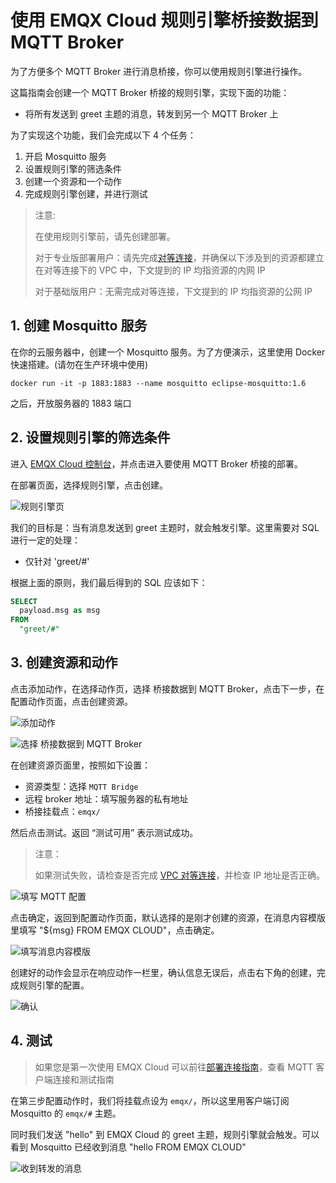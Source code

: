 # 使用 EMQX Cloud 规则引擎桥接数据到 MQTT Broker

为了方便多个 MQTT Broker 进行消息桥接，你可以使用规则引擎进行操作。

这篇指南会创建一个 MQTT Broker 桥接的规则引擎，实现下面的功能：

- 将所有发送到 greet 主题的消息，转发到另一个 MQTT Broker 上



为了实现这个功能，我们会完成以下 4 个任务：

1. 开启 Mosquitto 服务
2. 设置规则引擎的筛选条件
3. 创建一个资源和一个动作
4. 完成规则引擎创建，并进行测试

>注意:
>
>在使用规则引擎前，请先创建部署。
>
>对于专业版部署用户：请先完成[对等连接](../deployments/vpc_peering.md)，并确保以下涉及到的资源都建立在对等连接下的 VPC 中，下文提到的 IP 均指资源的内网 IP
>
>对于基础版用户：无需完成对等连接，下文提到的 IP 均指资源的公网 IP


## 1. 创建 Mosquitto 服务

在你的云服务器中，创建一个 Mosquitto 服务。为了方便演示，这里使用 Docker 快速搭建。(请勿在生产环境中使用)

```shell
docker run -it -p 1883:1883 --name mosquitto eclipse-mosquitto:1.6
```

之后，开放服务器的 1883 端口

## 2. 设置规则引擎的筛选条件

进入 [EMQX Cloud 控制台](https://cloud.emqx.com/console/)，并点击进入要使用 MQTT Broker 桥接的部署。

在部署页面，选择规则引擎，点击创建。

![规则引擎页](./_assets/view_rule_engine.png)

我们的目标是：当有消息发送到 greet 主题时，就会触发引擎。这里需要对 SQL 进行一定的处理：

* 仅针对 'greet/#'

根据上面的原则，我们最后得到的 SQL 应该如下：

```sql
SELECT
  payload.msg as msg
FROM
  "greet/#"
```


## 3. 创建资源和动作
点击添加动作，在选择动作页，选择 桥接数据到 MQTT Broker，点击下一步，在配置动作页面，点击创建资源。

![添加动作](./_assets/add_mqtt_action01.png)

![选择 桥接数据到 MQTT Broker](./_assets/add_mqtt_action02.png)



在创建资源页面里，按照如下设置：
- 资源类型：选择 `MQTT Bridge`
- 远程 broker 地址：填写服务器的私有地址
- 桥接挂载点：`emqx/`

然后点击测试。返回 “测试可用” 表示测试成功。

>注意：
>
>如果测试失败，请检查是否完成 [VPC 对等连接](../deployments/vpc_peering.md)，并检查 IP 地址是否正确。

![填写 MQTT 配置](./_assets/add_mqtt_action03.png)

点击确定，返回到配置动作页面，默认选择的是刚才创建的资源，在消息内容模版里填写 "${msg} FROM EMQX CLOUD"，点击确定。

![填写消息内容模版](./_assets/add_mqtt_action04.png)

创建好的动作会显示在响应动作一栏里，确认信息无误后，点击右下角的创建，完成规则引擎的配置。

![确认](./_assets/add_mqtt_action05.png)



## 4. 测试

>如果您是第一次使用 EMQX Cloud 可以前往[部署连接指南](../connect_to_deployments/overview.md)，查看 MQTT 客户端连接和测试指南

在第三步配置动作时，我们将挂载点设为 `emqx/`，所以这里用客户端订阅 Mosquitto 的 `emqx/#` 主题。

同时我们发送 "hello" 到 EMQX Cloud 的 greet 主题，规则引擎就会触发。可以看到 Mosquitto 已经收到消息 "hello FROM EMQX CLOUD"

![收到转发的消息](./_assets/add_mqtt_action06.png)

